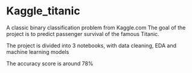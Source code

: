 # Kaggle_titanic
 
A classic binary classification problem from Kaggle.com
The goal of the project is to predict passenger survival of the famous Titanic.

The project is divided into 3 notebooks, with data cleaning, EDA and machine learning models

The accuracy score is around 78%
